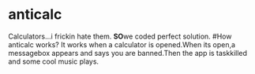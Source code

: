 # anticalc
Calculators...i frickin hate them.
**SO**we coded perfect solution.
#How anticalc works?
It works when a calculator is opened.When its open,a messagebox appears
and says you are banned.Then the app is taskkilled and some cool music
plays.
